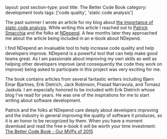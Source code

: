 layout: post
section-type: post
title: The Better Code Book
category: development tools
tags: ['code quality', 'static code analysis']

The past summer I wrote an article for my blog about [the importance of static code analysis](2015-08-30-the-importance-of-static-code-analysis.html). While writing this article I reached out to [Patrick Smacchia](http://codebetter.com/patricksmacchia/) and the folks at [NDepend](http://www.ndepend.com/). A few months later they approached me about the article being included in an e-book about NDepend. 

I find NDepend an invaluable tool to help increase code quality and help developers improve. NDepend is a powerful tool that can help make good teams great. As I am passionate about improving my own skills as well as helping other developers improve (and consequently the code they work on improve) being asked to participate in this project was very exciting for me.  

The book contains articles from several fantastic writers including Bjørn Einar Bjartnes, Erik Dietrich, Jack Robinson, Prasad Narravula, and Tomasz Jaskula. I am especially honored to be included with Erik Dietrich whose blog I've read for years. He was one of the inspirations for me to start writing about software development. 

Patrick and the folks at NDepend care deeply about developers improving and the industry in general improving the quality of software it produces, so it is an honor to be recognized by them. When you have a moment download and read the free e-book it will be worth your time investment:
[The Better Code Book - Our MVPs of 2015](http://blog.ndepend.com/better-code-book-2015/) 